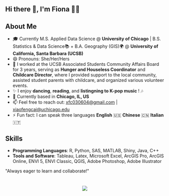 ## Hi there 👋, I'm Fiona 👧🏻

## About Me

- 🎓 Currently M.S. Applied Data Science @ **University of Chicago** | B.S. Statistics & Data Science📚 + B.A. Geography (GIS)🌍 @ **University of California, Santa Barbara (UCSB)**
- 😄 Pronouns: She/Her/Hers
- 💞 I worked at the UCSB Associated Students Community Affairs Board for 3 years, serving as **Hunger and Houseless Coordinator** and **Childcare Director**, where I provided support to the local community, assisted student parents with childcare, and organized various volunteer events.
- ✨ I enjoy **dancing**, **reading**, and **listingning to K-pop music** ! 🎶
- 📍 Currently based in **Chicago, IL, US**
- 📫 Feel free to reach out: xfc030604@gmail.com | xiaofengcai@uchicago.edu
- ⚡ Fun fact: I can speak three languages **English** 🇺🇸 **Chinese** 🇨🇳 **Italian** 🇮🇹 

## Skills
- **Programming Languages**: R, Python, SAS, MATLAB, Shiny, Java, C++
- **Tools and Software**: Tableau, Latex, Microsoft Excel, ArcGIS Pro, ArcGIS Online, ENVI 5, ENVI Classic, QGIS, Adobe Photoshop, Adobe Illustrator


"Always eager to learn and collaborate!"

<h1 align="center">
    <img src="https://readme-typing-svg.herokuapp.com/?lines=Hello%2C%20World!;I%20wish%20you%20a%20great%20day!&center=true&size=24&color=89CFF0">
</h1>


<!--
**xiaofeng-10/xiaofeng-10** is a ✨ _special_ ✨ repository because its `README.md` (this file) appears on your GitHub profile.

Here are some ideas to get you started:

- 🔭 I’m currently working on ...
- 🌱 I’m currently learning ...
- 👯 I’m looking to collaborate on ...
- 🤔 I’m looking for help with ...
- 💬 Ask me about ...
- 📫 How to reach me: ...
- 😄 Pronouns: ...
- ⚡ Fun fact: ...
-->

